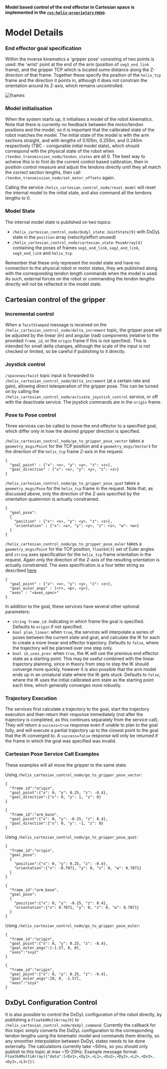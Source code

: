#### Model based control of the end effector in Cartesian space is implemented in the [`ros-helix-proprietary` repo](https://github.com/helix-robotics-ag/ros-helix-proprietary). 

# Model Details

### End effector goal specification
Within the inverse kinematics a 'gripper pose' consisting of two points is used: the 'wrist' point at the end of the arm (position of `seg3_end_link` frame), and the gripper TCP which is located some distance along the Z-direction of that frame. Together these specify the position of the `helix_tcp` frame and the direction it points in, although it does not constrain the orientation around its Z-axis, which remains uncontrolled.

![frames](https://github.com/helix-robotics-ag/ros-helix/assets/95340175/1c209feb-aff2-4ade-80e0-1b00c6aebda7)

### Model initialisation
When the system starts up, it initialises a model of the robot kinematics. Note that there is currently no feedback between the motor/tendon positions and the model, so it is important that the calibrated state of the robot matches the model. The initial state of the model is with the arm sections straight, and with lengths of 0.105m, 0.255m, and 0.240m respectively (TBC - conigurable initial model state), which should correspond with the physical state of the robot when `/tendon_transmission_node/tendon_states` are all 0. The best way to acheive this is to first do the current control based calibration, then in position control measure and adjust the tendons directly until they all match the correct section lengths, then call `/tendon_transmission_node/set_motor_offsets` again.

Calling the service `/helix_cartesian_control_node/reset_model` will reset the internal model to the initial state, and also command all the tendons lengths to 0.

### Model State
The internal model state is published on two topics: 
- `/helix_cartesian_control_node/dxdyl_state`: `JointState[9]` with DxDyL state in the `position` array (velocity/effort unused)
- `/helix_cartesian_control_node/cartesian_state`: `PoseArray[4]` containing the poses of frames `seg1_end_link`, `seg2_end_link`, `seg3_end_link` and `helix_tcp`.

Remember that these only represent the model state and have no connection to the physical robot or motor states, they are published along with the corresponding tendon length commands when the model is used. As such, external forces on the robot or commanding the tendon lengths directly will not be reflected in the model state.

## Cartesian control of the gripper

### Incremental control
When a `TwistStamped` message is received on the `/helix_cartesian_control_node/delta_increment` topic, the gripper pose will be adjusted by the linear (m) and angular (rad) components (relative to the provided `frame_id`, or the `origin` frame if this is not specfied). This is intended for small delta changes, although the scale of the input is not checked or limited, so be careful if publishing to it directly.

### Joystick control
`/spacenav/twist` topic input is forwarded to `/helix_cartesian_control_node/delta_increment` (at a certain rate and gain), allowing direct teleoperation of the gripper pose. This can be turned on by calling the `/helix_cartesian_control_node/activate_joystick_control` service, or off with the deactivate service. The joystick commands are in the `origin` frame.

### Pose to Pose control
Three services can be called to move the end effector to a specified goal, which differ only in how the desired gripper direction is specified. 

`/helix_cartesian_control_node/go_to_gripper_pose_vector` takes a `geometry_msgs/Point` for the TCP position and a `geometry_msgs/Vector3` for the direction of the `helix_tcp` frame Z-axis in the request.
```
{
  "goal_point" : {"x": <x>, "y": <y>, "z": <z>},
  "goal_direction" : {"x": <x>, "y": <y>, "z": <z>}
}
```
`/helix_cartesian_control_node/go_to_gripper_pose_quat` takes a `geometry_msgs/Pose` for the `helix_tcp` frame in the request. Note that, as discussed above, only the direction of the Z-axis specified by the orientation quaternion is actually constrained.
```
{
  "goal_pose":
  {
    "position" : {"x": <x>, "y": <y>, "z": <z>},
    "orientation" : {"x": <x>, "y": <y>, "z": <z>, "w": <w>}
  }
}
```
`/helix_cartesian_control_node/go_to_gripper_pose_euler` takes a `geometry_msgs/Point` for the TCP position, `float64[3]` set of Euler angles and `string` axes specification for the `helix_tcp` frame orientation in the request. Again only the direction of the Z-axis of the resulting orientation is actually constrained. The axes specification is a four letter string as described [here](https://matthew-brett.github.io/transforms3d/reference/transforms3d.euler.html#specifying-angle-conventions).
```
{
  "goal_point" : {"x": <x>, "y": <y>, "z": <z>},
  "goal_euler_angs" : [<r>, <p>, <y>],
  "axes" : "<axes_spec>"
}
```
In addition to the goal, these services have several other optional parameters:
- `string frame_id`: indicating in which frame the goal is specified. Defaults to `origin` if not specified.
- `bool plan_linear`: when `true`, the services will interpolate a series of poses between the current state and goal, and calculate the IK for each to create a more linear end effector trajectory. Defaults to `false`, where the trajectory will be planned over one step only.
- `bool ik_uses_prev`: when `true`, the IK will use the previous end effector state as a starting point. This may be useful combined with the linear trajectory planning, since in theory from step to step the IK should converge more quickly, however it is also possible that the arm model ends up in an unnatural state where the IK gets stuck. Defaults to `false`, where the IK uses the initial calibrated arm state as the starting point each time, which generally converges more robustly.

### Trajectory Execution

The services first calculate a trajectory to the goal, start the trajectory execution and then return their response immediately (not after the trajectory is completed, as this continues separately from the service call). They will return a `success=true` response even if unable to plan to the goal fully, and will execute a partial trajectory up to the closest point to the goal that the IK converged to. A `success=false` response will only be returned if the frame in which the goal was specified was invalid.

### Cartesian Pose Service Call Examples

These examples will all move the gripper to the same state. 

Using `/helix_cartesian_control_node/go_to_gripper_pose_vector`:
```
{
  "frame_id":"origin",
  "goal_point":{"x": 0, "y": 0.25, "z": -0.4},
  "goal_direction":{"x": 0, "y": 1, "z": 0}
}
```
```
{
  "frame_id":"arm_base",
  "goal_point":{"x": 0, "y": -0.25, "z": 0.4},
  "goal_direction":{"x": 0, "y": -1, "z": 0}
}
```

Using `/helix_cartesian_control_node/go_to_gripper_pose_quat`:
```
{
  "frame_id":"origin",
  "goal_pose":
  {
    "position":{"x": 0, "y": 0.25, "z": -0.4},
    "orientation":{"x": -0.7071, "y": 0, "z": 0, "w": 0.7071}
  }
}
```
```
{
  "frame_id":"arm_base",
  "goal_pose":
  {
    "position":{"x": 0, "y": -0.25, "z": 0.4},
    "orientation":{"x": 0.7071, "y": 0, "z": 0, "w": 0.7071}
  }
}
```

Using `/helix_cartesian_control_node/go_to_gripper_pose_euler`:
```
{
  "frame_id":"origin",
  "goal_point":{"x": 0, "y": 0.25, "z": -0.4},
  "goal_euler_angs":[-1.57, 0, 0],
  "axes":"sxyz"
}
```
```
{
  "frame_id":"origin",
  "goal_point":{"x": 0, "y": 0.25, "z": -0.4},
  "goal_euler_angs":[0, 0, -1.57],
  "axes":"szyx"
}
```

## DxDyL Configuration Control
It is also possible to control the DxDyL configuration of the robot directly, by publishing a `Float64MultArray[9]` to `/helix_cartesian_control_node/dxdyl_command`. Currently the callback for this topic simply converts the DxDyL configuration to the corresponding tendon lengths using the kinematic model and commands them directly, so any smoother interpolation between DxDyL states needs to be done externally. The calculations currently take ~50ms, so you should only publish to this topic at max ~10-20Hz. Example message format: `Float64MultiArray({"data":[<Dx1>,<Dy1>,<L1>,<Dx2>,<Dy2>,<L2>,<Dx3>,<Dy3>,<L3>]})`.
